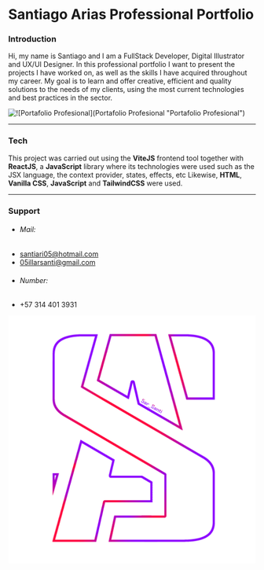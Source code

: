 # Santiago Arias Professional Portfolio

### Introduction
Hi, my name is Santiago and I am a FullStack Developer, Digital Illustrator and UX/UI Designer. In this professional portfolio I want to present the projects I have worked on, as well as the skills I have acquired throughout my career. My goal is to learn and offer creative, efficient and quality solutions to the needs of my clients, using the most current technologies and best practices in the sector.

![![Portafolio Profesional](Portafolio Profesional "Portafolio Profesional")](https://i.imgur.com/6nCsDWt.png "Portafolio Profesional")

------------

### Tech
This project was carried out using the **ViteJS** frontend tool together with **ReactJS**, a **JavaScript** library where its technologies were used such as the JSX language, the context provider, states, effects, etc
Likewise, **HTML**, **Vanilla CSS**, **JavaScript** and **TailwindCSS** were used.

------------

### Support
- ###### Mail:
- santiari05@hotmail.com
- 05illarsanti@gmail.com
- ###### Number:
- +57 314 401 3931

![![Santiago Arias Logo](Santiago Arias Logo "Santiago Arias Logo")](./public/Logo-Profesional-Santiago-V3.png "Santiago Arias Logo")